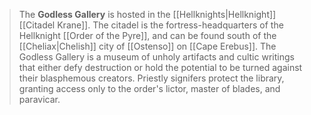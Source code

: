 > The **Godless Gallery** is hosted in the [[Hellknights|Hellknight]] [[Citadel Krane]]. The citadel is the fortress-headquarters of the Hellknight [[Order of the Pyre]], and can be found south of the [[Cheliax|Chelish]] city of [[Ostenso]] on [[Cape Erebus]]. The Godless Gallery is a museum of unholy artifacts and cultic writings that either defy destruction or hold the potential to be turned against their blasphemous creators. Priestly signifers protect the library, granting access only to the order's lictor, master of blades, and paravicar.







